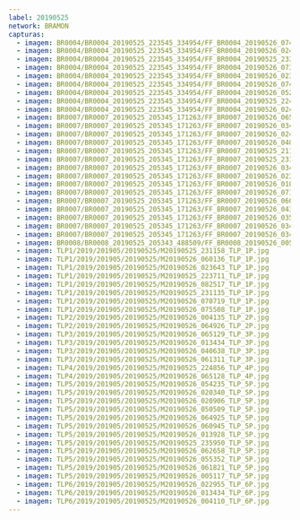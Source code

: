 ```yaml
---
label: 20190525
network: BRAMON
capturas:
  - imagem: BR0004/BR0004_20190525_223545_334954/FF_BR0004_20190526_074142_204_0640256.fits_maxpixel.jpg
  - imagem: BR0004/BR0004_20190525_223545_334954/FF_BR0004_20190526_024552_975_0292864.fits_maxpixel.jpg
  - imagem: BR0004/BR0004_20190525_223545_334954/FF_BR0004_20190525_233047_902_0064000.fits_maxpixel.jpg
  - imagem: BR0004/BR0004_20190525_223545_334954/FF_BR0004_20190526_073029_798_0627200.fits_maxpixel.jpg
  - imagem: BR0004/BR0004_20190525_223545_334954/FF_BR0004_20190526_023713_721_0283392.fits_maxpixel.jpg
  - imagem: BR0004/BR0004_20190525_223545_334954/FF_BR0004_20190526_074207_769_0640768.fits_maxpixel.jpg
  - imagem: BR0004/BR0004_20190525_223545_334954/FF_BR0004_20190526_052759_819_0486400.fits_maxpixel.jpg
  - imagem: BR0004/BR0004_20190525_223545_334954/FF_BR0004_20190525_224725_883_0012288.fits_maxpixel.jpg
  - imagem: BR0004/BR0004_20190525_223545_334954/FF_BR0004_20190526_024328_403_0290304.fits_maxpixel.jpg
  - imagem: BR0007/BR0007_20190525_205345_171263/FF_BR0007_20190526_065121_288_0648704.fits_maxpixel.jpg
  - imagem: BR0007/BR0007_20190525_205345_171263/FF_BR0007_20190526_034316_862_0444160.fits_maxpixel.jpg
  - imagem: BR0007/BR0007_20190525_205345_171263/FF_BR0007_20190526_024340_283_0379904.fits_maxpixel.jpg
  - imagem: BR0007/BR0007_20190525_205345_171263/FF_BR0007_20190526_040829_149_0471552.fits_maxpixel.jpg
  - imagem: BR0007/BR0007_20190525_205345_171263/FF_BR0007_20190525_211253_944_0020992.fits_maxpixel.jpg
  - imagem: BR0007/BR0007_20190525_205345_171263/FF_BR0007_20190525_231121_954_0149504.fits_maxpixel.jpg
  - imagem: BR0007/BR0007_20190525_205345_171263/FF_BR0007_20190526_034956_676_0451328.fits_maxpixel.jpg
  - imagem: BR0007/BR0007_20190525_205345_171263/FF_BR0007_20190526_023016_384_0365824.fits_maxpixel.jpg
  - imagem: BR0007/BR0007_20190525_205345_171263/FF_BR0007_20190526_010135_645_0269824.fits_maxpixel.jpg
  - imagem: BR0007/BR0007_20190525_205345_171263/FF_BR0007_20190526_071221_877_0671488.fits_maxpixel.jpg
  - imagem: BR0007/BR0007_20190525_205345_171263/FF_BR0007_20190526_060614_849_0600064.fits_maxpixel.jpg
  - imagem: BR0007/BR0007_20190525_205345_171263/FF_BR0007_20190526_043044_220_0496384.fits_maxpixel.jpg
  - imagem: BR0007/BR0007_20190525_205345_171263/FF_BR0007_20190526_035055_621_0452352.fits_maxpixel.jpg
  - imagem: BR0007/BR0007_20190525_205345_171263/FF_BR0007_20190526_034300_926_0443904.fits_maxpixel.jpg
  - imagem: BR0007/BR0007_20190525_205345_171263/FF_BR0007_20190526_034424_909_0445440.fits_maxpixel.jpg
  - imagem: BR0008/BR0008_20190525_205343_488509/FF_BR0008_20190526_005857_609_0029696.fits_maxpixel.jpg
  - imagem: TLP1/2019/201905/20190525/M20190525_231158_TLP_1P.jpg
  - imagem: TLP1/2019/201905/20190525/M20190526_060136_TLP_1P.jpg
  - imagem: TLP1/2019/201905/20190525/M20190526_023643_TLP_1P.jpg
  - imagem: TLP1/2019/201905/20190525/M20190525_223711_TLP_1P.jpg
  - imagem: TLP1/2019/201905/20190525/M20190526_082517_TLP_1P.jpg
  - imagem: TLP1/2019/201905/20190525/M20190525_231135_TLP_1P.jpg
  - imagem: TLP1/2019/201905/20190525/M20190526_070719_TLP_1P.jpg
  - imagem: TLP1/2019/201905/20190525/M20190526_075508_TLP_1P.jpg
  - imagem: TLP2/2019/201905/20190525/M20190526_004135_TLP_2P.jpg
  - imagem: TLP2/2019/201905/20190525/M20190526_064926_TLP_2P.jpg
  - imagem: TLP3/2019/201905/20190525/M20190526_065129_TLP_3P.jpg
  - imagem: TLP3/2019/201905/20190525/M20190526_013434_TLP_3P.jpg
  - imagem: TLP3/2019/201905/20190525/M20190526_040638_TLP_3P.jpg
  - imagem: TLP3/2019/201905/20190525/M20190526_061311_TLP_3P.jpg
  - imagem: TLP4/2019/201905/20190525/M20190525_224856_TLP_4P.jpg
  - imagem: TLP4/2019/201905/20190525/M20190526_065128_TLP_4P.jpg
  - imagem: TLP5/2019/201905/20190525/M20190526_054235_TLP_5P.jpg
  - imagem: TLP5/2019/201905/20190525/M20190526_020340_TLP_5P.jpg
  - imagem: TLP5/2019/201905/20190525/M20190526_020906_TLP_5P.jpg
  - imagem: TLP5/2019/201905/20190525/M20190526_050509_TLP_5P.jpg
  - imagem: TLP5/2019/201905/20190525/M20190526_064925_TLP_5P.jpg
  - imagem: TLP5/2019/201905/20190525/M20190526_060945_TLP_5P.jpg
  - imagem: TLP5/2019/201905/20190525/M20190526_013928_TLP_5P.jpg
  - imagem: TLP5/2019/201905/20190525/M20190525_235950_TLP_5P.jpg
  - imagem: TLP5/2019/201905/20190525/M20190526_062658_TLP_5P.jpg
  - imagem: TLP5/2019/201905/20190525/M20190526_055352_TLP_5P.jpg
  - imagem: TLP5/2019/201905/20190525/M20190526_061821_TLP_5P.jpg
  - imagem: TLP5/2019/201905/20190525/M20190526_005117_TLP_5P.jpg
  - imagem: TLP6/2019/201905/20190525/M20190526_022955_TLP_6P.jpg
  - imagem: TLP6/2019/201905/20190525/M20190526_013434_TLP_6P.jpg
  - imagem: TLP6/2019/201905/20190525/M20190526_004110_TLP_6P.jpg
---
```

